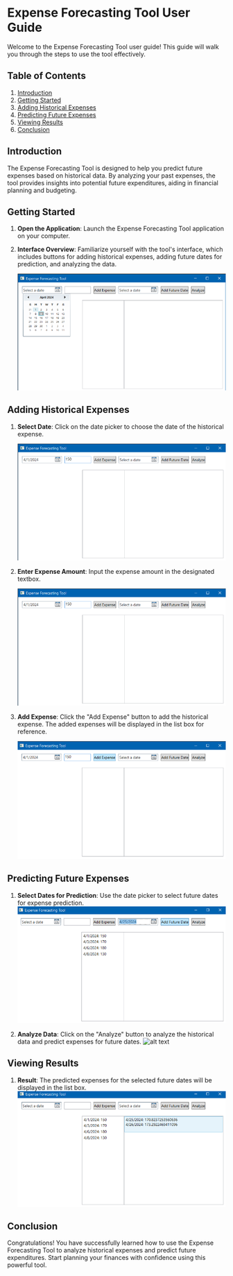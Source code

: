 # Expense Forecasting Tool User Guide

Welcome to the Expense Forecasting Tool user guide! This guide will walk you through the steps to use the tool effectively.

## Table of Contents

1. [Introduction](#introduction)
2. [Getting Started](#getting-started)
3. [Adding Historical Expenses](#adding-historical-expenses)
4. [Predicting Future Expenses](#predicting-future-expenses)
5. [Viewing Results](#viewing-results)
6. [Conclusion](#conclusion)

## Introduction

The Expense Forecasting Tool is designed to help you predict future expenses based on historical data. By analyzing your past expenses, the tool provides insights into potential future expenditures, aiding in financial planning and budgeting.

## Getting Started

1. **Open the Application**: Launch the Expense Forecasting Tool application on your computer.

2. **Interface Overview**: Familiarize yourself with the tool's interface, which includes buttons for adding historical expenses, adding future dates for prediction, and analyzing the data.
   
   ![alt text](screenshots/1SelectDate.png)

## Adding Historical Expenses

1. **Select Date**: Click on the date picker to choose the date of the historical expense.
   
   ![alt text](screenshots/2AddExpenseAmount.png)

3. **Enter Expense Amount**: Input the expense amount in the designated textbox.
   
   ![alt text](screenshots/2AddExpenseAmount.png)

5. **Add Expense**: Click the "Add Expense" button to add the historical expense. The added expenses will be displayed in the list box for reference.

   ![alt text](screenshots/3AddExpense.png)
   


## Predicting Future Expenses

1. **Select Dates for Prediction**: Use the date picker to select future dates for expense prediction.
   ![alt text](screenshots/3AddedExpenses.png)


3. **Analyze Data**: Click on the "Analyze" button to analyze the historical data and predict expenses for future dates.
   ![alt text](screenshots/4SelectDatesForPredicting.png)


## Viewing Results

1. **Result**: The predicted expenses for the selected future dates will be displayed in the list box.
   ![alt text](screenshots/5Result.png)


## Conclusion

Congratulations! You have successfully learned how to use the Expense Forecasting Tool to analyze historical expenses and predict future expenditures. Start planning your finances with confidence using this powerful tool.
